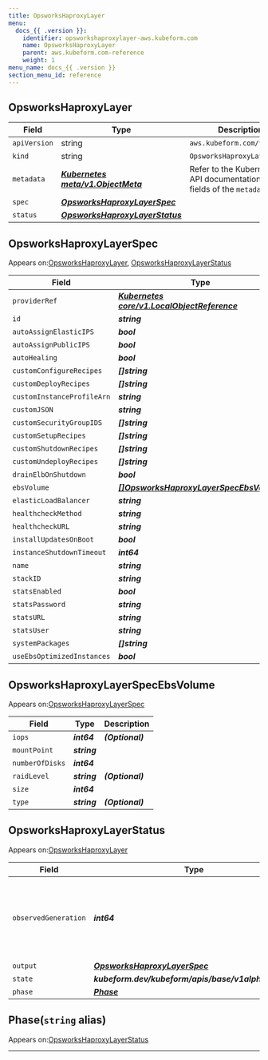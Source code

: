```yaml
---
title: OpsworksHaproxyLayer
menu:
  docs_{{ .version }}:
    identifier: opsworkshaproxylayer-aws.kubeform.com
    name: OpsworksHaproxyLayer
    parent: aws.kubeform.com-reference
    weight: 1
menu_name: docs_{{ .version }}
section_menu_id: reference
---
```


## OpsworksHaproxyLayer
| Field | Type | Description |
| ------ | ----- | ----------- |
| `apiVersion` | string | `aws.kubeform.com/v1alpha1` |
|    `kind` | string | `OpsworksHaproxyLayer` |
| `metadata` | ***[Kubernetes meta/v1.ObjectMeta](https://v1-18.docs.kubernetes.io/docs/reference/generated/kubernetes-api/v1.18/#objectmeta-v1-meta)***|Refer to the Kubernetes API documentation for the fields of the `metadata` field.|
| `spec` | ***[OpsworksHaproxyLayerSpec](#opsworkshaproxylayerspec)***||
| `status` | ***[OpsworksHaproxyLayerStatus](#opsworkshaproxylayerstatus)***||
## OpsworksHaproxyLayerSpec

Appears on:[OpsworksHaproxyLayer](#opsworkshaproxylayer), [OpsworksHaproxyLayerStatus](#opsworkshaproxylayerstatus)

| Field | Type | Description |
| ------ | ----- | ----------- |
| `providerRef` | ***[Kubernetes core/v1.LocalObjectReference](https://v1-18.docs.kubernetes.io/docs/reference/generated/kubernetes-api/v1.18/#localobjectreference-v1-core)***||
| `id` | ***string***||
| `autoAssignElasticIPS` | ***bool***| ***(Optional)*** |
| `autoAssignPublicIPS` | ***bool***| ***(Optional)*** |
| `autoHealing` | ***bool***| ***(Optional)*** |
| `customConfigureRecipes` | ***[]string***| ***(Optional)*** |
| `customDeployRecipes` | ***[]string***| ***(Optional)*** |
| `customInstanceProfileArn` | ***string***| ***(Optional)*** |
| `customJSON` | ***string***| ***(Optional)*** |
| `customSecurityGroupIDS` | ***[]string***| ***(Optional)*** |
| `customSetupRecipes` | ***[]string***| ***(Optional)*** |
| `customShutdownRecipes` | ***[]string***| ***(Optional)*** |
| `customUndeployRecipes` | ***[]string***| ***(Optional)*** |
| `drainElbOnShutdown` | ***bool***| ***(Optional)*** |
| `ebsVolume` | ***[[]OpsworksHaproxyLayerSpecEbsVolume](#opsworkshaproxylayerspecebsvolume)***| ***(Optional)*** |
| `elasticLoadBalancer` | ***string***| ***(Optional)*** |
| `healthcheckMethod` | ***string***| ***(Optional)*** |
| `healthcheckURL` | ***string***| ***(Optional)*** |
| `installUpdatesOnBoot` | ***bool***| ***(Optional)*** |
| `instanceShutdownTimeout` | ***int64***| ***(Optional)*** |
| `name` | ***string***| ***(Optional)*** |
| `stackID` | ***string***||
| `statsEnabled` | ***bool***| ***(Optional)*** |
| `statsPassword` | ***string***||
| `statsURL` | ***string***| ***(Optional)*** |
| `statsUser` | ***string***| ***(Optional)*** |
| `systemPackages` | ***[]string***| ***(Optional)*** |
| `useEbsOptimizedInstances` | ***bool***| ***(Optional)*** |
## OpsworksHaproxyLayerSpecEbsVolume

Appears on:[OpsworksHaproxyLayerSpec](#opsworkshaproxylayerspec)

| Field | Type | Description |
| ------ | ----- | ----------- |
| `iops` | ***int64***| ***(Optional)*** |
| `mountPoint` | ***string***||
| `numberOfDisks` | ***int64***||
| `raidLevel` | ***string***| ***(Optional)*** |
| `size` | ***int64***||
| `type` | ***string***| ***(Optional)*** |
## OpsworksHaproxyLayerStatus

Appears on:[OpsworksHaproxyLayer](#opsworkshaproxylayer)

| Field | Type | Description |
| ------ | ----- | ----------- |
| `observedGeneration` | ***int64***| ***(Optional)*** Resource generation, which is updated on mutation by the API Server.|
| `output` | ***[OpsworksHaproxyLayerSpec](#opsworkshaproxylayerspec)***| ***(Optional)*** |
| `state` | ***kubeform.dev/kubeform/apis/base/v1alpha1.State***| ***(Optional)*** |
| `phase` | ***[Phase](#phase)***| ***(Optional)*** |
## Phase(`string` alias)

Appears on:[OpsworksHaproxyLayerStatus](#opsworkshaproxylayerstatus)

---
